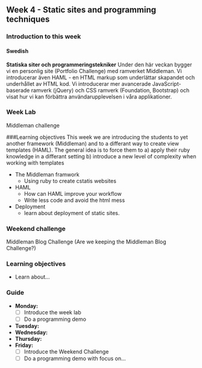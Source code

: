## Week 4 - Static sites and programming techniques
### Introduction to this week

#### Swedish
**Statiska siter och programmeringstekniker**
Under den här veckan bygger vi en personlig site (Portfolio Challenge) med ramverket Middleman. Vi introducerar även HAML - en HTML markup som underlättar skapandet och underhållet av HTML kod. Vi introducerar mer avancerade JavaScript-baserade ramverk (jQuery) och CSS ramverk (Foundation, Bootstrap) och visat hur vi kan förbättra användarupplevelsen i våra applikationer.
### Week Lab
Middleman challenge

###Learning objectives
This week we are introducing the students to yet another framework (Middleman) and to a differant way to create view templates (HAML). The general idea is to force them to
a) apply their ruby knowledge in a differant setting
b) introduce a new level of complexity when working with templates

* The Middleman framwork
  - Using ruby to create cstatis websites
* HAML
  - How can HAML improve your workflow
  - Write less code and avoid the html mess
* Deployment
  - learn about deployment of static sites.


### Weekend challenge
Middleman Blog Challenge
(Are we keeping the Middleman Blog Challenge?)

### Learning objectives
* Learn about...

### Guide
- **Monday:**
  - [ ] Introduce the week lab
  - [ ] Do a programming demo
- **Tuesday:**
- **Wednesday:**
- **Thursday:**
- **Friday:**
  - [ ] Introduce the Weekend Challenge
  - [ ] Do a programming demo with focus on...

